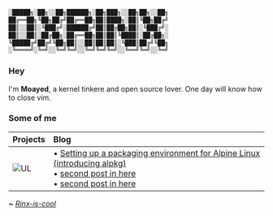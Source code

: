 ```asm                 
░█████╗░██╗░░██╗██████╗░██╗███╗░░██╗██╗░░██╗  
██╔══██╗╚██╗██╔╝██╔══██╗██║████╗░██║╚██╗██╔╝
██║░░██║░╚███╔╝░██████╔╝██║██╔██╗██║░╚███╔╝░   
██║░░██║░██╔██╗░██╔══██╗██║██║╚████║░██╔██╗░   
╚█████╔╝██╔╝╚██╗██║░░██║██║██║░╚███║██╔╝╚██╗
░╚════╝░╚═╝░░╚═╝╚═╝░░╚═╝╚═╝╚═╝░░╚══╝╚═╝░░╚═╝
```
### Hey

I'm **Moayed**, a kernel tinkere and open source lover. One day will know how to close vim.

### Some of me
|     **Projects**     |      **Blog**        |
| :-------------------- | :-------------------- |
| ![UL](https://github.com/0xRinx/0xRinx/assets/96206184/3d80b434-a459-4943-bde9-ccada98b2a8c) |<!-- blog starts -->• [Setting up a packaging environment for Alpine Linux (introducing alpkg)](https://0xrinx.is-cool.dev/first/)<br>• [second post in here](https://0xrinx.is-cool.dev/second/)<br>• [second post in here](https://0xrinx.is-cool.dev/third/)<!-- blog ends --> 

**~** [_Rinx-is-cool_](https://0xRinx.is-cool.dev)
